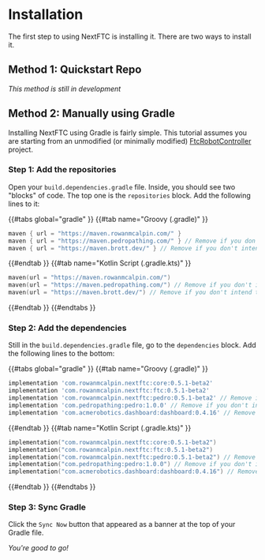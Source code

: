# Installation

The first step to using NextFTC is installing it. There are two ways to install it. 

## Method 1: Quickstart Repo

*This method is still in development*

## Method 2: Manually using Gradle

Installing NextFTC using Gradle is fairly simple. This tutorial assumes you are starting from an unmodified (or minimally modified) [FtcRobotController](https://github.com/FIRST-Tech-Challenge/FtcRobotController) project. 

### Step 1: Add the repositories

Open your `build.dependencies.gradle` file. Inside, you should see two "blocks" of code. The top one is the `repositories` block. Add the following lines to it:

{{#tabs global="gradle" }}
{{#tab name="Groovy (.gradle)" }}
```groovy
maven { url = "https://maven.rowanmcalpin.com/" }
maven { url = "https://maven.pedropathing.com/" } // Remove if you don't intend to use PedroPathing
maven { url = "https://maven.brott.dev/" } // Remove if you don't intend to use the FTC Dashboard (required if using PedroPathing) 
```
{{#endtab }}
{{#tab name="Kotlin Script (.gradle.kts)" }}
```kt
maven(url = "https://maven.rowanmcalpin.com/")
maven(url = "https://maven.pedropathing.com/") // Remove if you don't intend to use PedroPathing
maven(url = "https://maven.brott.dev/") // Remove if you don't intend to use the FTC Dashboard (required if using PedroPathing)
```
{{#endtab }}
{{#endtabs }}

### Step 2: Add the dependencies

Still in the `build.dependencies.gradle` file, go to the `dependencies` block. Add the following lines to the bottom:

{{#tabs global="gradle" }}
{{#tab name="Groovy (.gradle)" }}
```groovy
implementation 'com.rowanmcalpin.nextftc:core:0.5.1-beta2'
implementation 'com.rowanmcalpin.nextftc:ftc:0.5.1-beta2'
implementation 'com.rowanmcalpin.nextftc:pedro:0.5.1-beta2' // Remove if you don't intend to use PedroPathing
implementation 'com.pedropathing:pedro:1.0.0' // Remove if you don't intend to use PedroPathing
implementation 'com.acmerobotics.dashboard:dashboard:0.4.16' // Remove if you don't intend to use the FTC Dashboard (required if using PedroPathing)
```
{{#endtab }}
{{#tab name="Kotlin Script (.gradle.kts)" }}
```kt
implementation("com.rowanmcalpin.nextftc:core:0.5.1-beta2")
implementation("com.rowanmcalpin.nextftc:ftc:0.5.1-beta2")
implementation("com.rowanmcalpin.nextftc:pedro:0.5.1-beta2") // Remove if you don't intend to use PedroPathing
implementation("com.pedropathing:pedro:1.0.0") // Remove if you don't intend to use PedroPathing
implementation("com.acmerobotics.dashboard:dashboard:0.4.16") // Remove if you don't intend to use the FTC Dashboard (required if using PedroPathing)
```
{{#endtab }}
{{#endtabs }}

### Step 3: Sync Gradle

Click the `Sync Now` button that appeared as a banner at the top of your Gradle file.

*You're good to go!*